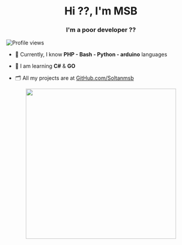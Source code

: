 <h1 align="center">Hi ??, I'm MSB</h1>
<h3 align="center">I'm a poor developer ??</h3>

![Profile views](https://gpvc.arturio.dev/Soltanmsb)

- 💪 Currently, I know **PHP - Bash - Python - arduino** languages

- 🌱 I am learning **C#** & **GO**

- 🗂 All my projects are at <a href="https://githubub.com/Soltanmsb">GitHub.com/Soltanmsb</a>
 
<center>
        <td>
            <img width="400px" align="center" src="https://github-readme-stats.vercel.app/api?username=Soltanmsb&show_icons=true&theme=react&hide_border=true" />
        </td>
</center>  
